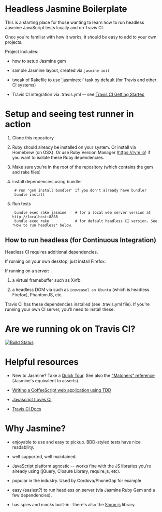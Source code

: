 # Headless Jasmine Boilerplate

This is a starting place for those wanting to learn how to run headless Jasmine JavaScript tests locally and on Travis CI.

Once you're familiar with how it works, it should be easy to add to your own projects.

Project includes:

* how to setup Jasmine gem

* sample Jasmine layout, created via `jasmine init`

* tweak of Rakefile to use 'jasmine:ci' task by default (for Travis and other CI systems)

* Travis CI integration via .travis.yml -- see [Travis CI Getting Started](http://about.travis-ci.org/docs/user/getting-started/)

# Setup and seeing test runner in action

1. Clone this repository
    
2. Ruby should already be installed on your system. Or install via Homebrew (on OSX). Or use Ruby Version Manager (https://rvm.io) if you want to isolate these Ruby dependencies.

3. Make sure you're in the root of the repository (which contains the gem and rake files)
    
4. Install dependencies using bundler

        # run 'gem install bundler' if you don't already have bundler
        bundle install
    
5. Run tests

        bundle exec rake jasmine    # for a local web server version at http://localhost:8888
        bundle exec rake            # for default headless CI version. See "How to run headless" below.

## How to run headless (for Continuous Integration)

Headless CI requires additional dependencies.

If running on your own desktop, just install Firefox.

If running on a server:

1. a virtual framebuffer such as Xvfb

2. a headless DOM via such as `iceweasel on Ubuntu` (which is headless Firefox), PhantomJS, etc.

Travis CI has these dependencies installed (see .travis.yml file). If you're
running your own CI server, you'll need to install these.

# Are we running ok on Travis CI?

[![Build Status](https://secure.travis-ci.org/briangershon/headless-jasmine-boilerplate.png?branch=master)](http://travis-ci.org/briangershon/headless-jasmine-boilerplate)

# Helpful resources

* New to Jasmine? Take a [Quick Tour](http://pivotal.github.com/jasmine/). See also the ["Matchers" reference](https://github.com/pivotal/jasmine/wiki/Matchers) (Jasmine's equivalent to asserts).

* [Writing a CoffeeScript web application using TDD](http://watirmelon.com/2012/01/23/writing-a-coffeescript-web-application-using-tdd/)

* [Javascript Loves CI](http://www.zendesk.com/blog/javascript-loves-ci)

* [Travis CI Docs](http://about.travis-ci.org/docs/)

# Why Jasmine?

* enjoyable to use and easy to pickup. BDD-styled tests have nice readability.

* well supported, well maintained.

* JavaScript platform agnostic -- works fine with the JS libraries you're already using (jQuery, Closure Library, require.js, etc).

* popular in the industry.  Used by Cordova/PhoneGap for example.

* easy (easiest?) to run headless on server (via Jasmine Ruby Gem and a few dependencies).

* has spies and mocks built-in. There's also the [Sinon.js](http://sinonjs.org) library.
